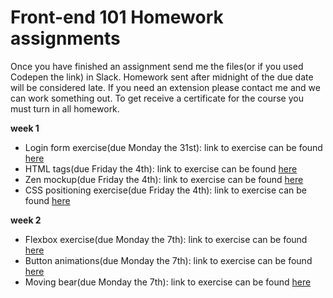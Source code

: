 # Front-end 101 Homework assignments
Once you have finished an assignment send me the files(or if you used Codepen the link) in Slack. Homework sent after midnight of the due date will be considered late. If you need an extension please contact me and we can work something out. To get receive a certificate for the course you must turn in all homework.

**week 1**
  - Login form exercise(due Monday the 31st):
      link to exercise can be found [here](https://github.com/Chelsea-Dover/front-end-101/blob/master/HTML/labs/Exercise_Login.md)
  - HTML tags(due Friday the 4th): link to exercise can be found [here](https://github.com/Chelsea-Dover/front-end-101/blob/master/HTML/labs/Exercise_tags.md)
  - Zen mockup(due Friday the 4th): link to exercise can be found [here](https://github.com/Chelsea-Dover/front-end-101/blob/master/CSS_Day_2/labs/zen_lab/zen_mockup.md)
  - CSS positioning exercise(due Friday the 4th): link to exercise can be found [here](https://github.com/Chelsea-Dover/front-end-101/blob/master/CSS_Day_2/labs/Exercise_position.md)

**week 2**
- Flexbox exercise(due Monday the 7th):
    link to exercise can be found [here](https://github.com/Chelsea-Dover/front-end-101/blob/master/CSS_Day_3/labs/flexbox_lab/Exercise_flexbox.md)
- Button animations(due Monday the 7th):
    link to exercise can be found [here](https://github.com/Chelsea-Dover/front-end-101/blob/master/CSS_Day_3/labs/Exercise_button_animation.md)
- Moving bear(due Monday the 7th):
    link to exercise can be found [here](https://github.com/Chelsea-Dover/front-end-101/blob/master/JS/labs/Exercise_moving_bear.md)
